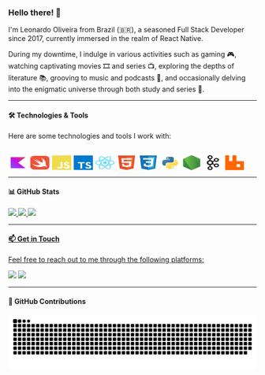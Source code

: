 ### Hello there! 👋

I'm Leonardo Oliveira from Brazil (🇧🇷), a seasoned Full Stack Developer since 2017, currently immersed in the realm of React Native.

During my downtime, I indulge in various activities such as gaming 🎮, watching captivating movies 🎞️ and series 📺, exploring the depths of literature 📚, grooving to music and podcasts 🎵, and occasionally delving into the enigmatic universe through both study and series 🌌.

---

#### 🛠️ Technologies & Tools

Here are some technologies and tools I work with:

<div style="display: inline_block"><br>
  <img align="center" alt="Kotlin" height="30" width="40" src="https://raw.githubusercontent.com/devicons/devicon/master/icons/kotlin/kotlin-original.svg">
  <img align="center" alt="Swift" height="30" width="40" src="https://raw.githubusercontent.com/devicons/devicon/master/icons/swift/swift-original.svg">
  <img align="center" alt="JavaScript" height="30" width="40" src="https://raw.githubusercontent.com/devicons/devicon/master/icons/javascript/javascript-plain.svg">
  <img align="center" alt="TypeScript" height="30" width="40" src="https://raw.githubusercontent.com/devicons/devicon/master/icons/typescript/typescript-plain.svg">
  <img align="center" alt="React" height="30" width="40" src="https://raw.githubusercontent.com/devicons/devicon/master/icons/react/react-original.svg">
  <img align="center" alt="HTML5" height="30" width="40" src="https://raw.githubusercontent.com/devicons/devicon/master/icons/html5/html5-original.svg">
  <img align="center" alt="CSS3" height="30" width="40" src="https://raw.githubusercontent.com/devicons/devicon/master/icons/css3/css3-original.svg">
  <img align="center" alt="Python" height="30" width="40" src="https://raw.githubusercontent.com/devicons/devicon/master/icons/python/python-original.svg">
  <img align="center" alt="Node.js" height="30" width="40" src="https://raw.githubusercontent.com/devicons/devicon/master/icons/nodejs/nodejs-original.svg">
  <img align="center" alt="Kafka" height="30" width="40" src="https://raw.githubusercontent.com/devicons/devicon/master/icons/apachekafka/apachekafka-original.svg">
  <img align="center" alt="RabbitMQ" height="30" width="40" src="https://raw.githubusercontent.com/devicons/devicon/master/icons/rabbitmq/rabbitmq-original.svg">
</div>

---

#### 📊 GitHub Stats

<div>
  <a href="https://github.com/leofolive">
  <img height="180em" src="https://github-readme-stats.vercel.app/api?username=leofolive&show_icons=true&theme=midnight-purple&include_all_commits=true&count_private=true&hide=stars"/>
  <img height="180em" src="https://github-readme-stats.vercel.app/api/top-langs/?username=leofolive&layout=compact&langs_count=10&theme=midnight-purple"/>
  <img height="180em" src="https://github-readme-stats.vercel.app/api/top-langs/?username=leofolive&layout=compact&langs_count=10&theme=midnight-purple"/>

</div>

---

#### 📫 Get in Touch

Feel free to reach out to me through the following platforms:

<div> 
  <a href="mailto:leonardo.oliveira@mobeuv.com"><img src="https://img.shields.io/badge/-Gmail-%23333?style=for-the-badge&logo=gmail&logoColor=white" target="_blank"></a>
  <a href="https://www.linkedin.com/in/lfmaker" target="_blank"><img src="https://img.shields.io/badge/-LinkedIn-%230077B5?style=for-the-badge&logo=linkedin&logoColor=white" target="_blank"></a> 
</div>

---

#### 🐍 GitHub Contributions

![Snake animation](https://github.com/LFMAKER/LFMAKER/blob/output/github-contribution-grid-snake.svg)
